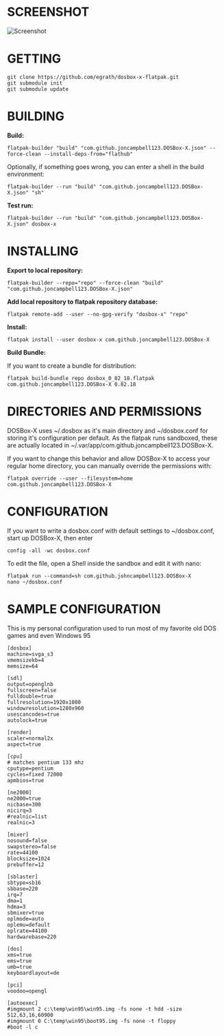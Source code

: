 # SCREENSHOT #

![Screenshot](https://raw.githubusercontent.com/egrath/dosbox-x-flatpak/master/screenshot01.png)

# GETTING #

```
git clone https://github.com/egrath/dosbox-x-flatpak.git
git submodule init
git submodule update
```

# BUILDING #

**Build:**

```
flatpak-builder "build" "com.github.joncampbell123.DOSBox-X.json" --force-clean --install-deps-from="flathub"
```

Optionally, if something goes wrong, you can enter a shell in the build environment:

```
flatpak-builder --run "build" "com.github.joncampbell123.DOSBox-X.json" "sh"
```

**Test run:**

```
flatpak-builder --run "build" "com.github.joncampbell123.DOSBox-X.json" dosbox-x
```

# INSTALLING #

**Export to local repository:**

```
flatpak-builder --repo="repo" --force-clean "build" "com.github.joncampbell123.DOSBox-X.json"
```


**Add local repository to flatpak repository database:**

```
flatpak remote-add --user --no-gpg-verify "dosbox-x" "repo"
```

**Install:**

```
flatpak install --user dosbox-x com.github.joncampbell123.DOSBox-X
```

**Build Bundle:**

If you want to create a bundle for distribution:

```
flatpak build-bundle repo dosbox_0_82_18.flatpak com.github.joncampbell123.DOSBox-X 0.82.18
```

# DIRECTORIES AND PERMISSIONS #

DOSBox-X uses ~/.dosbox as it's main directory and ~/dosbox.conf for storing
it's configuration per default. As the flatpak runs sandboxed, these are 
actually located in ~/.var/app/com.github.joncampbell123.DOSBox-X.

If you want to change this behavior and allow DOSBox-X to access your regular
home directory, you can manually override the permissions with:

    flatpak override --user --filesystem=home com.github.joncampbell123.DOSBox-X

# CONFIGURATION #
If you want to write a dosbox.conf with default settings to ~/dosbox.conf,
start up DOSBox-X, then enter

    config -all -wc dosbox.conf
    
To edit the file, open a Shell inside the sandbox and edit it with nano:

    flatpak run --command=sh com.github.johncampbell123.DOSBox-X
    nano ~/dosbox.conf

# SAMPLE CONFIGURATION #

This is my personal configuration used to run most of my favorite old DOS games and even Windows 95

```
[dosbox]
machine=svga_s3
vmemsizekb=4
memsize=64

[sdl]
output=openglnb
fullscreen=false
fulldouble=true
fullresolution=1920x1080
windowresolution=1280x960
usescancodes=true
autolock=true

[render]
scaler=normal2x
aspect=true

[cpu]
# matches pentium 133 mhz
cputype=pentium
cycles=fixed 72000
apmbios=true

[ne2000]
ne2000=true
nicbase=300
nicirq=3
#realnic=list
realnic=3

[mixer] 
nosound=false 
swapstereo=false 
rate=44100 
blocksize=1024 
prebuffer=12 

[sblaster] 
sbtype=sb16
sbbase=220 
irq=7
dma=1 
hdma=3 
sbmixer=true 
oplmode=auto 
oplemu=default 
oplrate=44100 
hardwarebase=220 

[dos]
xms=true
ems=true
umb=true
keyboardlayout=de

[pci]
voodoo=opengl

[autoexec] 
#imgmount 2 c:\temp\win95\win95.img -fs none -t hdd -size 512,63,16,60900
#imgmount 0 C:\temp\win95\boot95.img -fs none -t floppy
#boot -l c
```
